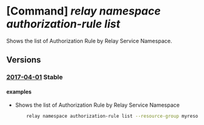 # [Command] _relay namespace authorization-rule list_

Shows the list of Authorization Rule by Relay Service Namespace.

## Versions

### [2017-04-01](/Resources/mgmt-plane/L3N1YnNjcmlwdGlvbnMve30vcmVzb3VyY2Vncm91cHMve30vcHJvdmlkZXJzL21pY3Jvc29mdC5yZWxheS9uYW1lc3BhY2VzL3t9L2F1dGhvcml6YXRpb25ydWxlcw==/2017-04-01.xml) **Stable**

<!-- mgmt-plane /subscriptions/{}/resourcegroups/{}/providers/microsoft.relay/namespaces/{}/authorizationrules 2017-04-01 -->

#### examples

- Shows the list of Authorization Rule by Relay Service Namespace
    ```bash
        relay namespace authorization-rule list --resource-group myresourcegroup --namespace-name mynamespace
    ```
